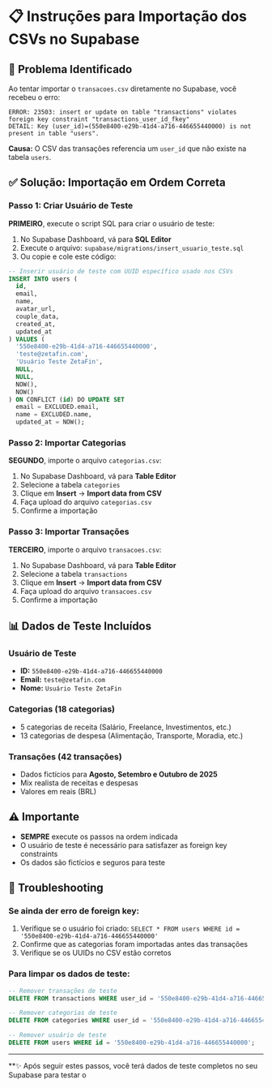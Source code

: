 # 📋 Instruções para Importação dos CSVs no Supabase

## 🚨 Problema Identificado
Ao tentar importar o `transacoes.csv` diretamente no Supabase, você recebeu o erro:
```
ERROR: 23503: insert or update on table "transactions" violates foreign key constraint "transactions_user_id_fkey"
DETAIL: Key (user_id)=(550e8400-e29b-41d4-a716-446655440000) is not present in table "users".
```

**Causa:** O CSV das transações referencia um `user_id` que não existe na tabela `users`.

## ✅ Solução: Importação em Ordem Correta

### Passo 1: Criar Usuário de Teste
**PRIMEIRO**, execute o script SQL para criar o usuário de teste:

1. No Supabase Dashboard, vá para **SQL Editor**
2. Execute o arquivo: `supabase/migrations/insert_usuario_teste.sql`
3. Ou copie e cole este código:

```sql
-- Inserir usuário de teste com UUID específico usado nos CSVs
INSERT INTO users (
  id,
  email,
  name,
  avatar_url,
  couple_data,
  created_at,
  updated_at
) VALUES (
  '550e8400-e29b-41d4-a716-446655440000',
  'teste@zetafin.com',
  'Usuário Teste ZetaFin',
  NULL,
  NULL,
  NOW(),
  NOW()
) ON CONFLICT (id) DO UPDATE SET
  email = EXCLUDED.email,
  name = EXCLUDED.name,
  updated_at = NOW();
```

### Passo 2: Importar Categorias
**SEGUNDO**, importe o arquivo `categorias.csv`:

1. No Supabase Dashboard, vá para **Table Editor**
2. Selecione a tabela `categories`
3. Clique em **Insert** → **Import data from CSV**
4. Faça upload do arquivo `categorias.csv`
5. Confirme a importação

### Passo 3: Importar Transações
**TERCEIRO**, importe o arquivo `transacoes.csv`:

1. No Supabase Dashboard, vá para **Table Editor**
2. Selecione a tabela `transactions`
3. Clique em **Insert** → **Import data from CSV**
4. Faça upload do arquivo `transacoes.csv`
5. Confirme a importação

## 📊 Dados de Teste Incluídos

### Usuário de Teste
- **ID:** `550e8400-e29b-41d4-a716-446655440000`
- **Email:** `teste@zetafin.com`
- **Nome:** `Usuário Teste ZetaFin`

### Categorias (18 categorias)
- 5 categorias de receita (Salário, Freelance, Investimentos, etc.)
- 13 categorias de despesa (Alimentação, Transporte, Moradia, etc.)

### Transações (42 transações)
- Dados fictícios para **Agosto, Setembro e Outubro de 2025**
- Mix realista de receitas e despesas
- Valores em reais (BRL)

## ⚠️ Importante
- **SEMPRE** execute os passos na ordem indicada
- O usuário de teste é necessário para satisfazer as foreign key constraints
- Os dados são fictícios e seguros para teste

## 🔧 Troubleshooting

### Se ainda der erro de foreign key:
1. Verifique se o usuário foi criado: `SELECT * FROM users WHERE id = '550e8400-e29b-41d4-a716-446655440000'`
2. Confirme que as categorias foram importadas antes das transações
3. Verifique se os UUIDs no CSV estão corretos

### Para limpar os dados de teste:
```sql
-- Remover transações de teste
DELETE FROM transactions WHERE user_id = '550e8400-e29b-41d4-a716-446655440000';

-- Remover categorias de teste
DELETE FROM categories WHERE user_id = '550e8400-e29b-41d4-a716-446655440000';

-- Remover usuário de teste
DELETE FROM users WHERE id = '550e8400-e29b-41d4-a716-446655440000';
```

---
**✨ Após seguir estes passos, você terá dados de teste completos no seu Supabase para testar o